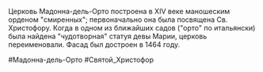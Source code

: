 Церковь Мадонна-дель-Орто построена в XIV веке маношеским орденом "смиренных"; первоначально она была посвящена Св. Христофору. Когда в одном из ближайших садов ("орто" по итальянски) была найдена "чудотворная" статуя девы Марии, церковь переименовали. Фасад был достроен в 1464 году.

#Мадонна-дель-Орто
#Святой_Христофор